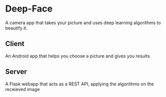 # Deep-Face

A camera app that takes your picture and uses deep learning algorithms to beautify it.

## Client

An Android app that helps you choose a picture and gives you results

## Server

A Flask webapp that acts as a REST API, applying the algorithms on the receieved image
